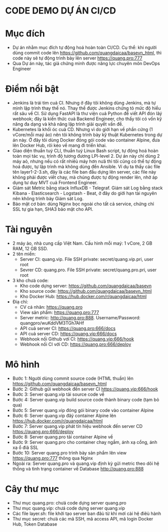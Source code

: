 # CODE DEMO DỰ ÁN CI/CD

# Mục đích
- Dự án nhằm mục đích tự động hoá hoàn toàn CI/CD. Cụ thể: khi người dùng commit code lên https://github.com/quangdaicaa/basevn_html, thì code này sẽ tự động trình bày lên server https://quang.pro:777
- Qua Dự án này, tác giả chứng minh được năng lực chuyên môn DevOps Engineer

# Điểm nổi bật
- Jenkins là trái tim cuả CI. Nhưng ở đây tôi không dùng Jenkins, mà tự mình lập trình thay thế nó. Thay thế được Jenkins chứng tỏ mức độ hiểu rất sâu về CI. Sử dụng FastAPI là thư viện cuả Python để viết API đón lâý webhook; đây là kiến thức cuả Backend Engineer, cho thấy tôi có vốn kỹ năng đa dạng và khả năng lập trình giải quyết vấn đề.
- Kubernetes là khối óc cuả CD. Nhưng vì do giới hạn về phần cứng (1 vCore/mỗi maý ảo) nên tôi không trình bày kỹ thuật Kubernetes trong dự án này. Ở đây tôi dùng Docker đóng gói code vào container Alpine, đưa lên Docker Hub, rôì kéo về mang đi triển khai.
- Giao diện thuần tuý CLI, thuần tuý Linux Bash script, tự động hoá hoàn toàn mọi tác vụ, trình độ tương đương LPI-level 2. Dự án này chỉ dùng 2 máy aỏ, nhưng nếu có rất nhiêù máy hơn nưã thì tôi cũng có thể tự động hoá được, tự lập trình mà không dùng đến Ansible. Ví dụ ta thấy các file tên layer1-2-3.sh, đây là các file ban đầu dựng lên server, các file này không phải được viết chay, mà chúng được tự động render lên, nhờ áp dụng tư duy MVT cuả Frontend Engineer.
- Giám sát Metric bằng stack InfluxDB - Telegraf. Giám sát Log bằng stack Kibana - Elasticsearch - Logstash - Beat, ở đây do giới hạn tài nguyên nên không trình bày Giám sát Log.
- Bảo mật cơ bản: dùng Nginx bọc ngoài cho tất cả service, chứng chỉ SSL tự gia hạn, SHA3 bảo mật cho API.

# Tài nguyên
- 2 máy ảo, nhà cung cấp Việt Nam. Cấu hình mỗi maý: 1 vCore, 2 GB RAM, 12 GB SSD.
- 2 tên miền:
  + Server CI: quang.vip. File SSH private: secret/quang.vip.pri, user root
  + Sevrer CD: quang.pro. File SSH private: secret/quang.pro.pri, user root
- 3 kho chưá code:
  + Kho code dựng server: https://github.com/quangdaicaa/basevn
  + Kho source code: https://github.com/quangdaicaa/basevn_html
  + Kho Docker Hub: https://hub.docker.com/r/quangdaicaa/html
- Điạ chỉ:
  + CV cá nhân: https://quang.pro
  + View sản phẩm: https://quang.pro:777
  + Server metric: http://quang.pro:888. Username/Password: quangpro/wuKddVM3TGh7AHf
  + API cuả server CI: https://quang.pro:666/docs
  + API cuả server CD: https://quang.vip:666/docs
  + Webhook nối Github vơí CI: https://quang.vip:666/hook
  + Webhook nối CI với CD: https://quang.pro:666/deploy

# Mô hình
- Bước 1: Người dùng commit source code (HTML thuần) lên https://github.com/quangdaicaa/basevn_html
- Bước 2: Github gửi webhook đến server CI https://quang.vip:666/hook
- Bước 3: Server quang.vip tải source code về
- Bước 4: Server quang.vip build source code thành binary code (tạm bỏ qua)
- Bước 5: Server quang.vip đóng gói binary code vào container Alpine
- Bước 6: Server quang.vip đâỷ container Alpine lên https://hub.docker.com/r/quangdaicaa/html
- Bước 7: Server quang.vip phát tín hiệu webhook đến server CD https://quang.pro:666/deploy
- Bước 8: Server quang.pro tải container Alpine về 
- Bước 9: Server quang.pro cho container chaỵ ngầm, ánh xạ cổng, ánh xạ ổ điã SSL
- Bước 10: Server quang.pro trình bày sản phẩm lên view https://quang.pro:777 thông qua Nginx
- Ngoài ra: Server quang.pro và quang.vip định kỳ gửi metric theo dõi hệ thống và tình trạng container về Database http://quang.pro:888

# Cây thư mục
- Thư mục quang.pro: chưá code dựng server quang.pro
- Thư mục quang.vip: chưá code dựng server quang.vip
- Các file layer.sh: file khởi tạo server ban đâù từ khi mơí cài hệ điêù hành
- Thư mục secret: chưá các mã SSH, mã access API, mã login Docker Hub, Token Database